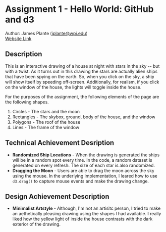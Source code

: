 # Assignment 1 - Hello World: GitHub and d3  
Author: James Plante (jplante@wpi.edu)  
[Website Link](http://jwplante.com/a1-ghd3/)
## Description
This is an interactive drawing of a house at night with stars in the sky -- but with a twist. As it turns out in this drawing the stars are actually alien ships that have been spying on the earth. So, when you click on the sky, a ship will show itself by speeding off-screen. Additionally, for realism, if you click on the window of the house, the lights will toggle inside the house.

For the purposes of the assignment, the following elements of the page are the following shapes.
1. Circles - The stars and the moon
2. Rectangles - The skybox, ground, body of the house, and the window
3. Polygons - The roof of the house
4. Lines - The frame of the window

## Technical Achievement Desription
- **Randomized Ship Locations** - When the drawing is generated the ships will be in a random spot every time. In the code, a random dataset is generated on every refresh. The size of each star is also randomized.
- **Dragging the Moon** - Users are able to drag the moon across the sky using the mouse. In the underlying implementation, I leared how to use `d3.drag()` to capture mouse events and make the drawing change.

## Design Achievement Description 
- **Minimalist Artstyle** - Although, I'm not an artisitc person, I tried to make an aethetically pleasing drawing using the shapes I had available. I really liked how the yellow light of inside the house contrasts with the dark exterior of the drawing.

